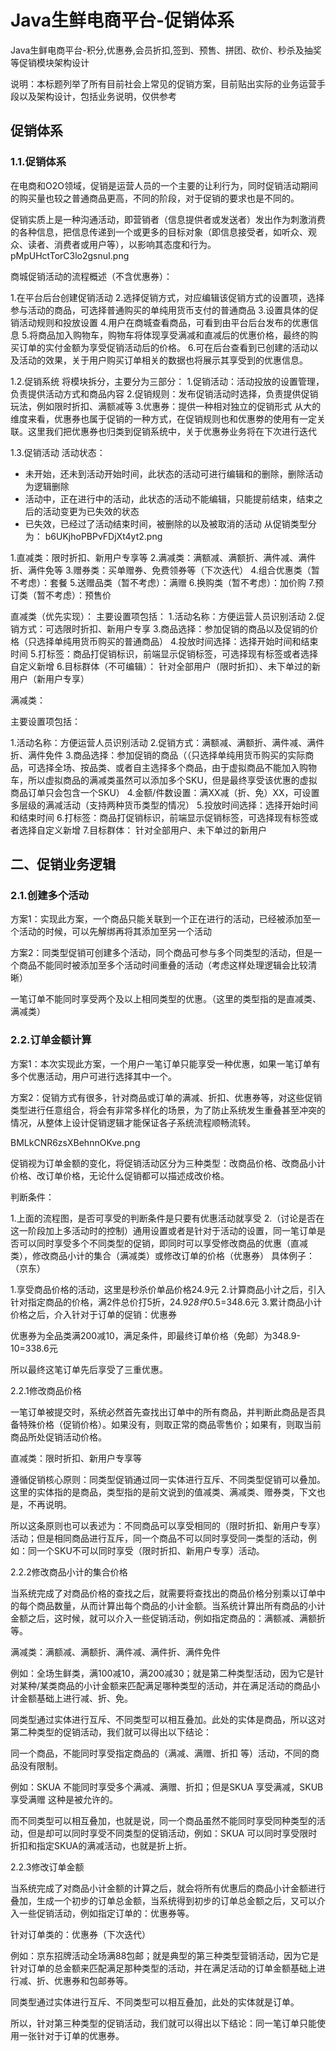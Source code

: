 # Java生鲜电商平台-促销体系

Java生鲜电商平台-积分,优惠券,会员折扣,签到、预售、拼团、砍价、秒杀及抽奖等促销模块架构设计

说明：本标题列举了所有目前社会上常见的促销方案，目前贴出实际的业务运营手段以及架构设计，包括业务说明，仅供参考

## 促销体系
### 1.1.促销体系
在电商和O2O领域，促销是运营人员的一个主要的让利行为，同时促销活动期间的购买量也较之普通商品更高，不同的阶段，对于促销的要求也是不同的。

促销实质上是一种沟通活动，即营销者（信息提供者或发送者）发出作为刺激消费的各种信息，把信息传递到一个或更多的目标对象（即信息接受者，如听众、观众、读者、消费者或用户等），以影响其态度和行为。
pMpUHctTorC3lo2gsnuI.png

商城促销活动的流程概述（不含优惠券）：

1.在平台后台创建促销活动
2.选择促销方式，对应编辑该促销方式的设置项，选择参与活动的商品，可选择普通购买的单纯用货币支付的普通商品
3.设置具体的促销活动规则和投放设置
4.用户在商城查看商品，可看到由平台后台发布的优惠信息
5.将商品加入购物车，购物车将体现享受满减和直减后的优惠价格，最终的购买订单的实付金额为享受促销活动后的价格。
6.可在后台查看到已创建的活动以及活动的效果，关于用户购买订单相关的数据也将展示其享受到的优惠信息。

1.2.促销系统
将模块拆分，主要分为三部分：
1.促销活动：活动投放的设置管理，负责提供活动方式和商品内容
2.促销规则：发布促销活动时选择，负责提供促销玩法，例如限时折扣、满额减等
3.优惠券：提供一种相对独立的促销形式
从大的维度来看，优惠券也属于促销的一种方式，在促销规则也和优惠劵的使用有一定关联。这里我们把优惠券也归类到促销系统中，关于优惠券业务将在下次进行迭代

1.3.促销活动
活动状态：
* 未开始，还未到活动开始时间，此状态的活动可进行编辑和的删除，删除活动为逻辑删除
* 活动中，正在进行中的活动，此状态的活动不能编辑，只能提前结束，结束之后的活动变更为已失效的状态
* 已失效，已经过了活动结束时间，被删除的以及被取消的活动
从促销类型分为：
b6UKjhoPBPvFDjXt4yt2.png

1.直减类：限时折扣、新用户专享等
2.满减类：满额减、满额折、满件减、满件折、满件免等
3.赠券类：买单赠券、免费领券等（下次迭代）
4.组合优惠类（暂不考虑）：套餐
5.送赠品类（暂不考虑）：满赠
6.换购类（暂不考虑）：加价购
7.预订类（暂不考虑）：预售价

直减类（优先实现）：
主要设置项包括：
1.活动名称：方便运营人员识别活动
2.促销方式：可选限时折扣、新用户专享
3.商品选择：参加促销的商品以及促销的价格（只选择单纯用货币购买的普通商品）
4.投放时间选择：选择开始时间和结束时间
5.打标签：商品打促销标识，前端显示促销标签，可选择现有标签或者选择自定义新增
6.目标群体（不可编辑）： 针对全部用户（限时折扣）、未下单过的新用户（新用户专享）

满减类：

主要设置项包括：

1.活动名称：方便运营人员识别活动
2.促销方式：满额减、满额折、满件减、满件折、满件免件
3.商品选择：参加促销的商品（（只选择单纯用货币购买的实际商品，可选择全场、按品类、或者自主选择多个商品，由于虚拟商品不能加入购物车，所以虚拟商品的满减类虽然可以添加多个SKU，但是最终享受该优惠的虚拟商品订单只会包含一个SKU）
4.金额/件数设置：满XX减（折、免）XX，可设置多层级的满减活动（支持两种货币类型的情况）
5.投放时间选择：选择开始时间和结束时间
6.打标签：商品打促销标识，前端显示促销标签，可选择现有标签或者选择自定义新增
7.目标群体： 针对全部用户、未下单过的新用户

## 二、促销业务逻辑
### 2.1.创建多个活动
方案1：实现此方案，一个商品只能关联到一个正在进行的活动，已经被添加至一个活动的时候，可以先解绑再将其添加至另一个活动

方案2：同类型促销可创建多个活动，同个商品可参与多个同类型的活动，但是一个商品不能同时被添加至多个活动时间重叠的活动（考虑这样处理逻辑会比较清晰）

一笔订单不能同时享受两个及以上相同类型的优惠。（这里的类型指的是直减类、满减类）

### 2.2.订单金额计算
方案1：本次实现此方案，一个用户一笔订单只能享受一种优惠，如果一笔订单有多个优惠活动，用户可进行选择其中一个。

方案2：促销方式有很多，针对商品或订单的满减、折扣、优惠券等，对这些促销类型进行任意组合，将会有非常多样化的场景，为了防止系统发生重叠甚至冲突的情况，从整体上设计促销逻辑才能保证各子系统流程顺畅流转。

BMLkCNR6zsXBehnnOKve.png

促销视为订单金额的变化，将促销活动区分为三种类型：改商品价格、改商品小计价格、改订单价格，无论什么促销都可以描述成改价格。

判断条件：

1.上面的流程图，是否可享受的判断条件是只要有优惠活动就享受
2.（讨论是否在这一阶段加上多活动时的控制）通用设置或者是针对于活动的设置，同一笔订单是否可以同时享受多个不同类型的促销，即同时可以享受修改商品的优惠（直减类），修改商品小计的集合（满减类）或修改订单的价格（优惠券）
具体例子：（京东）

1.享受商品价格的活动，这里是秒杀价单品价格24.9元
2.计算商品小计之后，引入针对指定商品的价格，满2件总价打5折，24.9*28件*0.5=348.6元
3.累计商品小计价格之后，介入针对于订单的促销：优惠券

优惠券为全品类满200减10，满足条件，即最终订单价格（免邮）为348.9-10=338.6元

所以最终这笔订单先后享受了三重优惠。

2.2.1修改商品价格

一笔订单被提交时，系统必然首先查找出订单中的所有商品，并判断此商品是否具备特殊价格（促销价格）。如果没有，则取正常的商品零售价；如果有，则取当前商品所处促销活动价格。

直减类：限时折扣、新用户专享等

遵循促销核心原则：同类型促销通过同一实体进行互斥、不同类型促销可以叠加。这里的实体指的是商品，类型指的是前文说到的值减类、满减类、赠券类，下文也是，不再说明。

所以这条原则也可以表述为：不同商品可以享受相同的（限时折扣、新用户专享）活动；但是相同商品进行互斥，同一个商品不可以同时享受同一类型的活动，例如：同一个SKU不可以同时享受（限时折扣、新用户专享）活动。

2.2.2修改商品小计的集合价格

当系统完成了对商品价格的查找之后，就需要将查找出的商品价格分别乘以订单中的每个商品数量，从而计算出每个商品的小计金额。当系统计算出所有商品的小计金额之后，这时候，就可以介入一些促销活动，例如指定商品的：满额减、满额折等。

满减类：满额减、满额折、满件减、满件折、满件免件

例如：全场生鲜类，满100减10，满200减30；就是第二种类型活动，因为它是针对某种/某类商品的小计金额来匹配满足哪种类型的活动，并在满足活动的商品小计金额基础上进行减、折、免。

同类型通过实体进行互斥、不同类型可以相互叠加。此处的实体是商品，所以这对第二种类型的促销活动，我们就可以得出以下结论：

同一个商品，不能同时享受指定商品的（满减、满赠、折扣 等）活动，不同的商品没有限制。

例如：SKUA 不能同时享受多个满减、满赠、折扣；但是SKUA 享受满减，SKUB享受满赠 这种是被允许的。

而不同类型可以相互叠加，也就是说，同一个商品虽然不能同时享受同种类型的活动，但是却可以同时享受不同类型的促销活动，例如：SKUA 可以同时享受限时折扣和指定SKUA的满减活动，也就是折上折。

2.2.3修改订单金额

当系统完成了对商品小计金额的计算之后，就会将所有优惠后的商品小计金额进行叠加，生成一个初步的订单总金额，当系统得到初步的订单总金额之后，又可以介入一些促销活动，例如指定订单的：优惠券等。

针对订单类的：优惠券（下次迭代）

例如：京东招牌活动全场满88包邮；就是典型的第三种类型营销活动，因为它是针对订单的总金额来匹配满足那种类型的活动，并在满足活动的订单金额基础上进行减、折、优惠券和包邮券等。

同类型通过实体进行互斥、不同类型可以相互叠加，此处的实体就是订单。

所以，针对第三种类型的促销活动，我们就可以得出以下结论：同一笔订单只能使用一张针对于订单的优惠券。